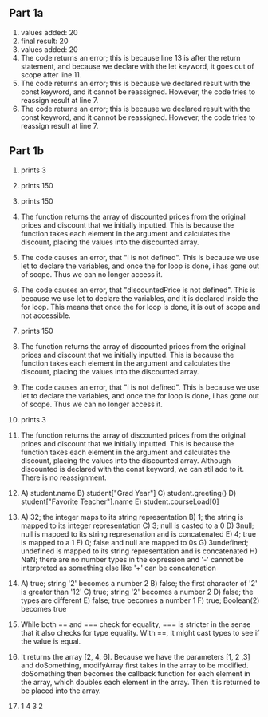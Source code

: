 ## Part 1a
1. values added:  20
2. final result:  20
3. values added:  20
4. The code returns an error; this is because line 13 is after the return statement, and because we declare with the let keyword, it goes out of scope after line 11.
5. The code returns an error; this is because we declared result with the const keyword, and it cannot be reassigned. However, the code tries to reassign result at line 7.
6. The code returns an error; this is because we declared result with the const keyword, and it cannot be reassigned. However, the code tries to reassign result at line 7.

## Part 1b
1. prints 3
2. prints 150
3. prints 150
4. The function returns the array of discounted prices from the original prices and discount that we initially inputted. This is because the function takes each element in the argument and calculates the discount, placing the values into the discounted array.
5. The code causes an error, that "i is not defined". This is because we use let to declare the variables, and once the for loop is done, i has gone out of scope. Thus we can no longer access it.
6. The code causes an error, that "discountedPrice is not defined". This is because we use let to declare the variables, and it is declared inside the for loop. This means that once the for loop is done, it is out of scope and not accessible.
7. prints 150
8. The function returns the array of discounted prices from the original prices and discount that we initially inputted. This is because the function takes each element in the argument and calculates the discount, placing the values into the discounted array.
9. The code causes an error, that "i is not defined". This is because we use let to declare the variables, and once the for loop is done, i has gone out of scope. Thus we can no longer access it.
10. prints 3
11. The function returns the array of discounted prices from the original prices and discount that we initially inputted. This is because the function takes each element in the argument and calculates the discount, placing the values into the discounted array. Although discounted is declared with the const keyword, we can stil add to it. There is no reassignment.
12. A) student.name
    B) student["Grad Year"]
    C) student.greeting()
    D) student["Favorite Teacher"].name
    E) student.courseLoad[0]
13. A) 32; the integer maps to its string representation
    B) 1; the string is mapped to its integer representation
    C) 3; null is casted to a 0
    D) 3null; null is mapped to its string represenation and is concatenated
    E) 4; true is mapped to a 1
    F) 0; false and null are mapped to 0s
    G) 3undefined; undefined is mapped to its string representation and is concatenated
    H) NaN; there are no number types in the expression and '-' cannot be interpreted as something else like '+' can be concatenation
14. A) true; string '2' becomes a number 2
    B) false; the first character of '2' is greater than '12'
    C) true; string '2' becomes a number 2
    D) false; the types are different
    E) false; true becomes a number 1
    F) true; Boolean(2) becomes true
15. While both == and === check for equality, === is stricter in the sense that it also checks for type equality. With ==, it might cast types to see if the value is equal.

17. It returns the array [2, 4, 6]. Because we have the parameters [1, 2 ,3] and doSomething, modifyArray first takes in the array to be modified. doSomething then becomes the callback function for each element in the array, which doubles each element in the array. Then it is returned to be placed into the array.

19. 1
    4
    3
    2


